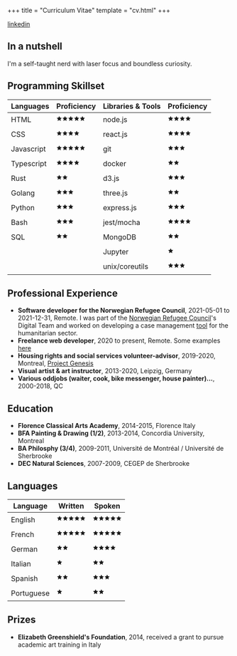 +++
title = "Curriculum Vitae"
template = "cv.html"
+++

[linkedin](https://www.linkedin.com/in/nilueps/)

## In a nutshell

I'm a self-taught nerd with laser focus and boundless curiosity.

## Programming Skillset
| Languages  | Proficiency | Libraries & Tools | Proficiency |
|------------|-------------|-------------------|-------------|
| HTML       | 🟊🟊🟊🟊🟊       | node.js           | 🟊🟊🟊🟊        |
| CSS        | 🟊🟊🟊🟊        | react.js          | 🟊🟊🟊🟊        |
| Javascript | 🟊🟊🟊🟊🟊       | git               | 🟊🟊🟊         |
| Typescript | 🟊🟊🟊🟊        | docker            | 🟊🟊          |
| Rust       | 🟊🟊          | d3.js             | 🟊🟊🟊         |
| Golang     | 🟊🟊🟊         | three.js          | 🟊🟊          |
| Python     | 🟊🟊🟊         | express.js        | 🟊🟊🟊         |
| Bash       | 🟊🟊🟊         | jest/mocha        | 🟊🟊🟊🟊        |
| SQL        | 🟊🟊          | MongoDB           | 🟊🟊          |
|            |             | Jupyter           | 🟊           |
|            |             | unix/coreutils    | 🟊🟊🟊         |

## Professional Experience 

- __Software developer for the Norwegian Refugee Council__, 2021-05-01 to 2021-12-31, Remote. I was part of the [Norwegian Refugee Council](https://www.nrc.no/)'s Digital Team and worked on developing a case management [tool](https://github.com/nrc-no/core) for the humanitarian sector.
- __Freelance web developer__, 2020 to present, Remote. Some examples [here](/code/)
- __Housing rights and social services volunteer-advisor__, 2019-2020, Montreal, [Project Genesis](https://genese.qc.ca/)
- __Visual artist & art instructor__, 2013-2020, Leipzig, Germany
- __Various oddjobs (waiter, cook, bike messenger, house painter)...__, 2000-2018, QC

## Education

- __Florence Classical Arts Academy__, 2014-2015, Florence Italy
- __BFA Painting & Drawing (1/2)__, 2013-2014, Concordia University, Montreal
- __BA Philosphy (3/4)__, 2009-2011, Université de Montréal / Université de Sherbrooke
- __DEC Natural Sciences__, 2007-2009, CEGEP de Sherbrooke

## Languages

| Language   | Written | Spoken |
|------------|---------|--------|
| English    | 🟊🟊🟊🟊🟊   | 🟊🟊🟊🟊🟊  |
| French     | 🟊🟊🟊🟊🟊   | 🟊🟊🟊🟊🟊  |
| German     | 🟊🟊      | 🟊🟊🟊🟊   |
| Italian    | 🟊       | 🟊🟊     |
| Spanish    | 🟊🟊      | 🟊🟊🟊    |
| Portuguese | 🟊       | 🟊🟊     |

## Prizes

- __Elizabeth Greenshield's Foundation__, 2014, received a grant to pursue academic art training in Italy
